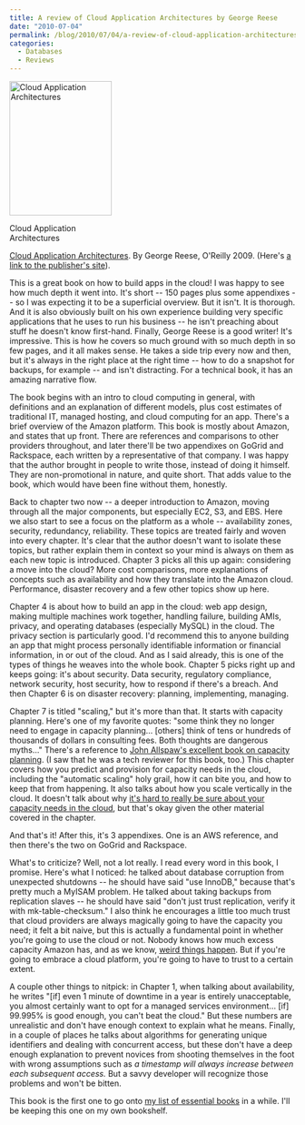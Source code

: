 ```yaml
---
title: A review of Cloud Application Architectures by George Reese
date: "2010-07-04"
permalink: /blog/2010/07/04/a-review-of-cloud-application-architectures-by-george-reese/
categories:
  - Databases
  - Reviews
---
```

<div id="attachment_1938" class="wp-caption alignleft" style="width: 190px">
  <a href="http://www.amazon.com/dp/0596156367?tag=xaprb-20"><img src="http://www.xaprb.com/blog/wp-content/uploads/2010/07/cloud_application_architectures.gif" alt="Cloud Application Architectures" title="Cloud Application Architectures" width="180" height="236" class="size-full wp-image-1938" /></a><p class="wp-caption-text">
    Cloud Application Architectures
  </p>
</div>

[Cloud Application Architectures][1]. By George Reese, O'Reilly 2009. (Here's [a link to the publisher's site][2]).

This is a great book on how to build apps in the cloud! I was happy to see how much depth it went into. It's short -- 150 pages plus some appendixes -- so I was expecting it to be a superficial overview. But it isn't. It is thorough. And it is also obviously built on his own experience building very specific applications that he uses to run his business -- he isn't preaching about stuff he doesn't know first-hand. Finally, George Reese is a good writer! It's impressive. This is how he covers so much ground with so much depth in so few pages, and it all makes sense. He takes a side trip every now and then, but it's always in the right place at the right time -- how to do a snapshot for backups, for example -- and isn't distracting. For a technical book, it has an amazing narrative flow.

The book begins with an intro to cloud computing in general, with definitions and an explanation of different models, plus cost estimates of traditional IT, managed hosting, and cloud computing for an app. There's a brief overview of the Amazon platform. This book is mostly about Amazon, and states that up front. There are references and comparisons to other providers throughout, and later there'll be two appendixes on GoGrid and Rackspace, each written by a representative of that company. I was happy that the author brought in people to write those, instead of doing it himself. They are non-promotional in nature, and quite short. That adds value to the book, which would have been fine without them, honestly.

Back to chapter two now -- a deeper introduction to Amazon, moving through all the major components, but especially EC2, S3, and EBS. Here we also start to see a focus on the platform as a whole -- availability zones, security, redundancy, reliability. These topics are treated fairly and woven into every chapter. It's clear that the author doesn't want to isolate these topics, but rather explain them in context so your mind is always on them as each new topic is introduced. Chapter 3 picks all this up again: considering a move into the cloud? More cost comparisons, more explanations of concepts such as availability and how they translate into the Amazon cloud. Performance, disaster recovery and a few other topics show up here.

Chapter 4 is about how to build an app in the cloud: web app design, making multiple machines work together, handling failure, building AMIs, privacy, and operating databases (especially MySQL) in the cloud. The privacy section is particularly good. I'd recommend this to anyone building an app that might process personally identifiable information or financial information, in or out of the cloud. And as I said already, this is one of the types of things he weaves into the whole book. Chapter 5 picks right up and keeps going: it's about security. Data security, regulatory compliance, network security, host security, how to respond if there's a breach. And then Chapter 6 is on disaster recovery: planning, implementing, managing.

Chapter 7 is titled "scaling," but it's more than that. It starts with capacity planning. Here's one of my favorite quotes: "some think they no longer need to engage in capacity planning&#8230; [others] think of tens or hundreds of thousands of dollars in consulting fees. Both thoughts are dangerous myths&#8230;" There's a reference to [John Allspaw's excellent book on capacity planning][3]. (I saw that he was a tech reviewer for this book, too.) This chapter covers how you predict and provision for capacity needs in the cloud, including the "automatic scaling" holy grail, how it can bite you, and how to keep that from happening. It also talks about how you scale vertically in the cloud. It doesn't talk about why [it's hard to really be sure about your capacity needs in the cloud][4], but that's okay given the other material covered in the chapter.

And that's it! After this, it's 3 appendixes. One is an AWS reference, and then there's the two on GoGrid and Rackspace.

What's to criticize? Well, not a lot really. I read every word in this book, I promise. Here's what I noticed: he talked about database corruption from unexpected shutdowns -- he should have said "use InnoDB," because that's pretty much a MyISAM problem. He talked about taking backups from replication slaves -- he should have said "don't just trust replication, verify it with mk-table-checksum." I also think he encourages a little too much trust that cloud providers are always magically going to have the capacity you need; it felt a bit naive, but this is actually a fundamental point in whether you're going to use the cloud or not. Nobody knows how much excess capacity Amazon has, and as we know, [weird things happen][5]. But if you're going to embrace a cloud platform, you're going to have to trust to a certain extent.

A couple other things to nitpick: in Chapter 1, when talking about availability, he writes "[if] even 1 minute of downtime in a year is entirely unacceptable, you almost certainly want to opt for a managed services environment&#8230; [if] 99.995% is good enough, you can't beat the cloud." But these numbers are unrealistic and don't have enough context to explain what he means. Finally, in a couple of places he talks about algorithms for generating unique identifiers and dealing with concurrent access, but these don't have a deep enough explanation to prevent novices from shooting themselves in the foot with wrong assumptions such as *a timestamp will always increase between each subsequent access.* But a savvy developer will recognize those problems and won't be bitten.

This book is the first one to go onto [my list of essential books][6] in a while. I'll be keeping this one on my own bookshelf.

 [1]: http://www.amazon.com/dp/0596156367?tag=xaprb-20
 [2]: http://oreilly.com/catalog/9780596156374
 [3]: http://www.xaprb.com/blog/2009/10/24/a-review-of-the-art-of-capacity-planning-by-john-allspaw/
 [4]: http://www.xaprb.com/blog/2010/06/01/under-provisioning-the-curse-of-the-cloud/
 [5]: http://en.wikipedia.org/wiki/Northeast_Blackout_of_2003
 [6]: http://www.xaprb.com/blog/essential-books/
